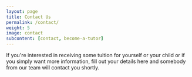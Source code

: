 ```yaml
---
layout: page
title: Contact Us
permalink: /contact/
weight: 5
image: contact
subcontent: [contact, become-a-tutor]
---
```


If you're interested in receiving some tuition for yourself or your child or if you simply want more information, fill out your details here and somebody from our team will contact you shortly.
